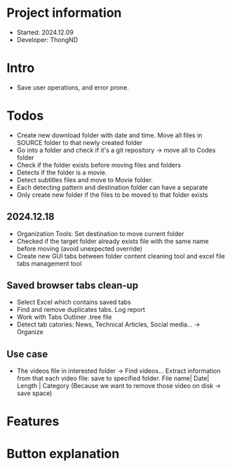 # Project information
- Started: 2024.12.09
- Developer: ThongND
# Intro
+ Save user operations, and error prone.
# Todos
- Create new download folder with date and time. Move all files in SOURCE folder to that newly created folder
- Go into a folder and check if it's a git repository -> move all to Codes folder
- Check if the folder exists before moving files and folders
- Detects if the folder is a movie. 
- Detect subtitles files and move to Movie folder.
- Each detecting pattern and destination folder can have a separate 
- Only create new folder if the files to be moved to that folder exists
## 2024.12.18
- Organization Tools: Set destination to move current folder 
- Checked if the target folder already exists file with the same name before moving (avoid unexpected override)
- Create new GUI tabs between folder content cleaning tool and excel file tabs management tool
## Saved browser tabs clean-up
- Select Excel which contains saved tabs
- Find and remove duplicates tabs. Log report
- Work with Tabs Outliner .tree file
- Detect tab catories: News, Technical Articles, Social media... -> Organize

## Use case
- The videos file in interested folder -> Find videos... Extract information from that each video file: save to specified folder.
File name| Date| Length | Category
(Because we want to remove those video on disk -> save space)

# Features

# Button explanation